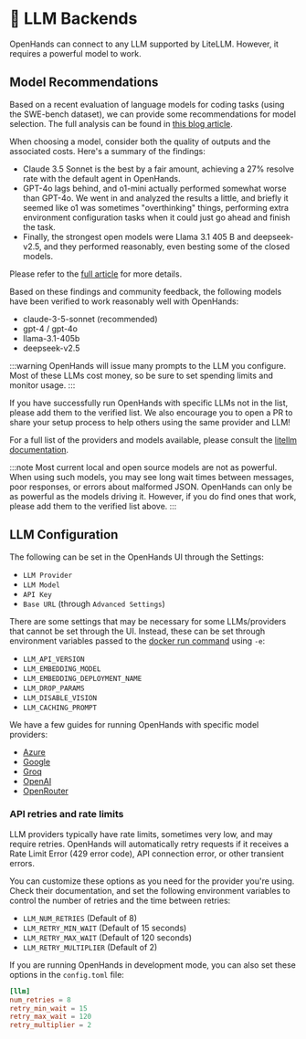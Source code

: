 # 🤖 LLM Backends

OpenHands can connect to any LLM supported by LiteLLM. However, it requires a powerful model to work.

## Model Recommendations

Based on a recent evaluation of language models for coding tasks (using the SWE-bench dataset), we can provide some recommendations for model selection. The full analysis can be found in [this blog article](https://www.all-hands.dev/blog/evaluation-of-llms-as-coding-agents-on-swe-bench-at-30x-speed).

When choosing a model, consider both the quality of outputs and the associated costs. Here's a summary of the findings:

- Claude 3.5 Sonnet is the best by a fair amount, achieving a 27% resolve rate with the default agent in OpenHands.
- GPT-4o lags behind, and o1-mini actually performed somewhat worse than GPT-4o. We went in and analyzed the results a little, and briefly it seemed like o1 was sometimes "overthinking" things, performing extra environment configuration tasks when it could just go ahead and finish the task.
- Finally, the strongest open models were Llama 3.1 405 B and deepseek-v2.5, and they performed reasonably, even besting some of the closed models.

Please refer to the [full article](https://www.all-hands.dev/blog/evaluation-of-llms-as-coding-agents-on-swe-bench-at-30x-speed) for more details.

Based on these findings and community feedback, the following models have been verified to work reasonably well with OpenHands:

- claude-3-5-sonnet (recommended)
- gpt-4 / gpt-4o
- llama-3.1-405b
- deepseek-v2.5

:::warning
OpenHands will issue many prompts to the LLM you configure. Most of these LLMs cost money, so be sure to set spending
limits and monitor usage.
:::

If you have successfully run OpenHands with specific LLMs not in the list, please add them to the verified list. We
also encourage you to open a PR to share your setup process to help others using the same provider and LLM!

For a full list of the providers and models available, please consult the
[litellm documentation](https://docs.litellm.ai/docs/providers).

:::note
Most current local and open source models are not as powerful. When using such models, you may see long
wait times between messages, poor responses, or errors about malformed JSON. OpenHands can only be as powerful as the
models driving it. However, if you do find ones that work, please add them to the verified list above.
:::

## LLM Configuration

The following can be set in the OpenHands UI through the Settings:

- `LLM Provider`
- `LLM Model`
- `API Key`
- `Base URL` (through `Advanced Settings`)

There are some settings that may be necessary for some LLMs/providers that cannot be set through the UI. Instead, these
can be set through environment variables passed to the [docker run command](/modules/usage/installation#start-the-app)
using `-e`:

- `LLM_API_VERSION`
- `LLM_EMBEDDING_MODEL`
- `LLM_EMBEDDING_DEPLOYMENT_NAME`
- `LLM_DROP_PARAMS`
- `LLM_DISABLE_VISION`
- `LLM_CACHING_PROMPT`

We have a few guides for running OpenHands with specific model providers:

- [Azure](llms/azure-llms)
- [Google](llms/google-llms)
- [Groq](llms/groq)
- [OpenAI](llms/openai-llms)
- [OpenRouter](llms/openrouter)

### API retries and rate limits

LLM providers typically have rate limits, sometimes very low, and may require retries. OpenHands will automatically retry requests if it receives a Rate Limit Error (429 error code), API connection error, or other transient errors.

You can customize these options as you need for the provider you're using. Check their documentation, and set the following environment variables to control the number of retries and the time between retries:

- `LLM_NUM_RETRIES` (Default of 8)
- `LLM_RETRY_MIN_WAIT` (Default of 15 seconds)
- `LLM_RETRY_MAX_WAIT` (Default of 120 seconds)
- `LLM_RETRY_MULTIPLIER` (Default of 2)

If you are running OpenHands in development mode, you can also set these options in the `config.toml` file:

```toml
[llm]
num_retries = 8
retry_min_wait = 15
retry_max_wait = 120
retry_multiplier = 2
```

